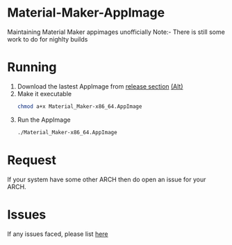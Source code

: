# Material-Maker-AppImage
Maintaining Material Maker appimages unofficially
Note:- There is still some work to do for nighlty builds

# Running
  1. Download the lastest AppImage from [release section](https://github.com/stupid-kid-af/material-maker-AppImage/releases) [(Alt)](https://github.com/stupid-kid-af/material-maker-AppImage/releases/download/v0.99/Material_Maker-x86_64.AppImage)
  2. Make it executable 
      ```bash
      chmod a+x Material_Maker-x86_64.AppImage
      ```
  3. Run the AppImage
      ```bash
      ./Material_Maker-x86_64.AppImage
      ```
# Request
If your system have some other ARCH then do open an issue for your ARCH.

# Issues
  If any issues faced, please list [here](https://github.com/stupid-kid-af/material-maker-AppImage/issues/new)
